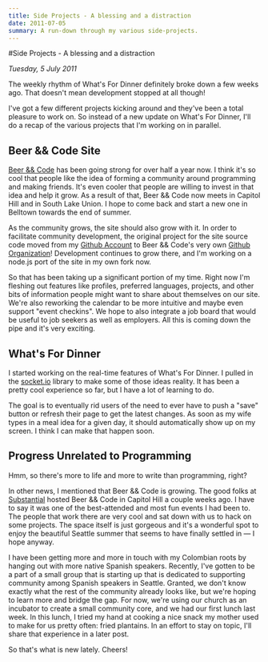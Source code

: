 ```yaml
---
title: Side Projects - A blessing and a distraction
date: 2011-07-05
summary: A run-down through my various side-projects.
---
```


#Side Projects - A blessing and a distraction

*Tuesday, 5 July 2011*

The weekly rhythm of What's For Dinner definitely broke down a few weeks ago. That doesn't mean development stopped at all though!

I've got a few different projects kicking around and they've been a total pleasure to work on. So instead of a new update on What's For Dinner, I'll do a recap of the various projects that I'm working on in parallel.

## Beer && Code Site

[Beer && Code](http://seattle.beerandcode.org) has been going strong for over half a year now. I think it's so cool that people like the idea of forming a community around programming and making friends. It's even cooler that people are willing to invest in that idea and help it grow. As a result of that, Beer &amp;&amp; Code now meets in Capitol Hill and in South Lake Union. I hope to come back and start a new one in Belltown towards the end of summer.

As the community grows, the site should also grow with it. In order to facilitate community development, the original project for the site source code moved from my [Github Account](https://github.com/TheDahv) to Beer && Code's very own [Github Organization](https://github.com/BeerAndCodeSeattle/BeerAndCode)! Development continues to grow there, and I'm working on a node.js port of the site in my own fork now.

So that has been taking up a significant portion of my time. Right now I'm fleshing out features like profiles, preferred languages, projects, and other bits of information people might want to share about themselves on our site. We're also reworking the calendar to be more intuitive and maybe even support "event checkins". We hope to also integrate a job board that would be useful to job seekers as well as employers. All this is coming down the pipe and it's very exciting.

## What's For Dinner

I started working on the real-time features of What's For Dinner. I pulled in the [socket.io](http://socket.io/) library to make some of those ideas reality. It has been a pretty cool experience so far, but I have a lot of learning to do.

The goal is to eventually rid users of the need to ever have to push a "save" button or refresh their page to get the latest changes. As soon as my wife types in a meal idea for a given day, it should automatically show up on my screen. I think I can make that happen soon.

## Progress Unrelated to Programming

Hmm, so there's more to life and more to write than programming, right?

In other news, I mentioned that Beer && Code is growing. The good folks at [Substantial](http://substantial.com/) hosted Beer && Code in Capitol Hill a couple weeks ago. I have to say it was one of the best-attended and most fun events I had been to. The people that work there are very cool and sat down with us to hack on some projects. The space itself is just gorgeous and it's a wonderful spot to enjoy the beautiful Seattle summer that seems to have finally settled in &mdash; I hope anyway.

I have been getting more and more in touch with my Colombian roots by hanging out with more native Spanish speakers. Recently, I've gotten to be a part of a small group that is starting up that is dedicated to supporting community among Spanish speakers in Seattle. Granted, we don't know exactly what the rest of the community already looks like, but we're hoping to learn more and bridge the gap. For now, we're using our church as an incubator to create a small community core, and we had our first lunch last week. In this lunch, I tried my hand at cooking a nice snack my mother used to make for us pretty often: fried plantains. In an effort to stay on topic, I'll share that experience in a later post.

So that's what is new lately. Cheers!

